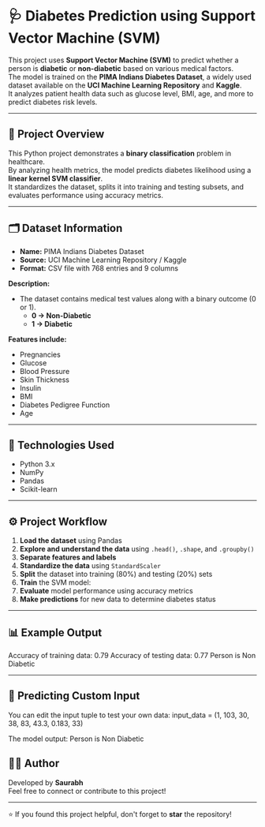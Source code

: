 # 🩺 Diabetes Prediction using Support Vector Machine (SVM)

This project uses **Support Vector Machine (SVM)** to predict whether a person is **diabetic** or **non-diabetic** based on various medical factors.  
The model is trained on the **PIMA Indians Diabetes Dataset**, a widely used dataset available on the **UCI Machine Learning Repository** and **Kaggle**.  
It analyzes patient health data such as glucose level, BMI, age, and more to predict diabetes risk levels.

---

## 📘 Project Overview
This Python project demonstrates a **binary classification** problem in healthcare.  
By analyzing health metrics, the model predicts diabetes likelihood using a **linear kernel SVM classifier**.  
It standardizes the dataset, splits it into training and testing subsets, and evaluates performance using accuracy metrics.

---

## 🗂️ Dataset Information
- **Name:** PIMA Indians Diabetes Dataset  
- **Source:** UCI Machine Learning Repository / Kaggle  
- **Format:** CSV file with 768 entries and 9 columns  

**Description:**
- The dataset contains medical test values along with a binary outcome (0 or 1).  
  - **0 → Non-Diabetic**  
  - **1 → Diabetic**

**Features include:**
- Pregnancies  
- Glucose  
- Blood Pressure  
- Skin Thickness  
- Insulin  
- BMI  
- Diabetes Pedigree Function  
- Age  

---

## 🧠 Technologies Used
- Python 3.x  
- NumPy  
- Pandas  
- Scikit-learn  

---

## ⚙️ Project Workflow
1. **Load the dataset** using Pandas  
2. **Explore and understand the data** using `.head()`, `.shape`, and `.groupby()`  
3. **Separate features and labels**
4. **Standardize the data** using `StandardScaler`  
5. **Split** the dataset into training (80%) and testing (20%) sets  
6. **Train** the SVM model:
7. **Evaluate** model performance using accuracy metrics  
8. **Make predictions** for new data to determine diabetes status  

---

## 📊 Example Output
Accuracy of training data: 0.79
Accuracy of testing data: 0.77
Person is Non Diabetic

---

## 🧪 Predicting Custom Input

You can edit the input tuple to test your own data:
input_data = (1, 103, 30, 38, 83, 43.3, 0.183, 33)

The model output:
Person is Non Diabetic

## 👨‍💻 Author
Developed by **Saurabh**  
Feel free to connect or contribute to this project!

---

⭐ If you found this project helpful, don't forget to **star** the repository!
